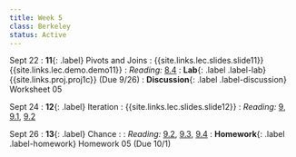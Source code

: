 ```yaml
---
title: Week 5
class: Berkeley
status: Active
---
```


Sept 22
: **11**{: .label} Pivots and Joins
    : {{site.links.lec.slides.slide11}} {{site.links.lec.demo.demo11}}
: _Reading:_ [8.4](https://inferentialthinking.com/chapters/08/4/Joining_Tables_by_Columns.html)
: **Lab**{: .label .label-lab} {{site.links.proj.proj1c}} (Due 9/26)
: **Discussion**{: .label .label-discussion} Worksheet 05 <!--{{site.links.wksht.wksht06}}-->

Sept 24
: **12**{: .label} Iteration
    : {{site.links.lec.slides.slide12}} <!--{{site.links.lec.demo.demo12}}-->
: _Reading:_ [9](https://inferentialthinking.com/chapters/09/Randomness.html), [9.1](https://inferentialthinking.com/chapters/09/1/Conditional_Statements.html), [9.2](https://inferentialthinking.com/chapters/09/2/Iteration.html)

Sept 26
: **13**{: .label} Chance
    : <!--{{site.links.lec.slides.slide13}} {{site.links.lec.demo.demo13}}-->
: _Reading:_ [9.2](https://inferentialthinking.com/chapters/09/2/Iteration.html), [9.3](https://inferentialthinking.com/chapters/09/3/Simulation.html), [9.4](https://inferentialthinking.com/chapters/09/4/Monty_Hall_Problem.html)
: **Homework**{: .label .label-homework} Homework 05 <!--{{site.links.hw.hw05}}--> (Due 10/1)